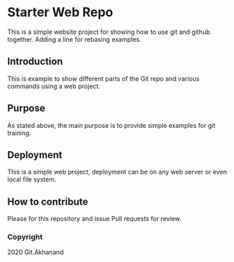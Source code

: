 # Starter Web Repo

This is a simple website project for showing how to use git and github together.
Adding a line for rebasing examples.
## Introduction

This is example to show different parts of the Git repo and various commands using a web project.

## Purpose

 As stated above, the main purpose is to provide simple examples for git training.

## Deployment

This is a simple web project, deployment can be on any web server or even local file system.

## How to contribute

Please for this repository and issue Pull requests for review.

### Copyright

2020 Git.Akhanand
